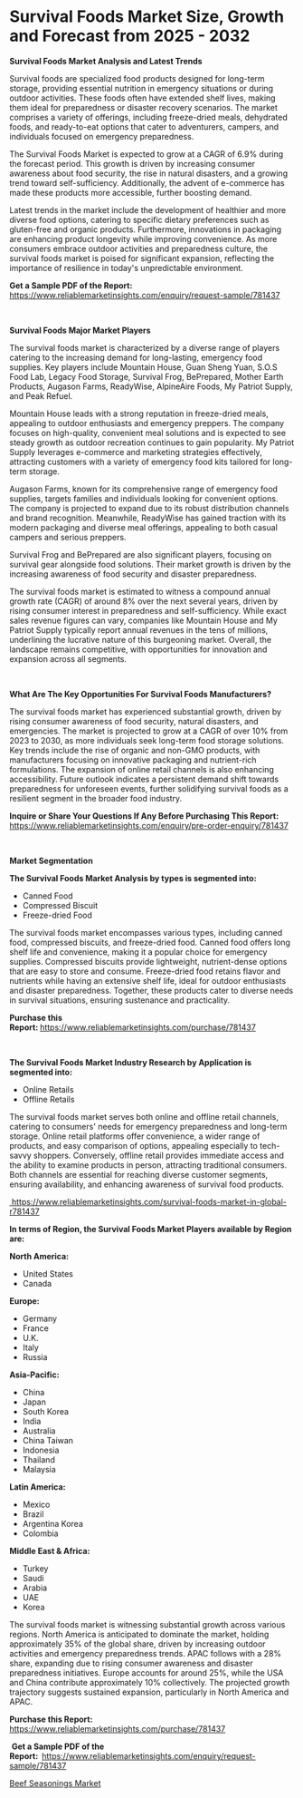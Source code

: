 <p><h1>Survival Foods Market Size, Growth and Forecast from 2025 - 2032</h1></p><p><strong>Survival Foods Market Analysis and Latest Trends</strong></p>
<p><p>Survival foods are specialized food products designed for long-term storage, providing essential nutrition in emergency situations or during outdoor activities. These foods often have extended shelf lives, making them ideal for preparedness or disaster recovery scenarios. The market comprises a variety of offerings, including freeze-dried meals, dehydrated foods, and ready-to-eat options that cater to adventurers, campers, and individuals focused on emergency preparedness.</p><p>The Survival Foods Market is expected to grow at a CAGR of 6.9% during the forecast period. This growth is driven by increasing consumer awareness about food security, the rise in natural disasters, and a growing trend toward self-sufficiency. Additionally, the advent of e-commerce has made these products more accessible, further boosting demand. </p><p>Latest trends in the market include the development of healthier and more diverse food options, catering to specific dietary preferences such as gluten-free and organic products. Furthermore, innovations in packaging are enhancing product longevity while improving convenience. As more consumers embrace outdoor activities and preparedness culture, the survival foods market is poised for significant expansion, reflecting the importance of resilience in today's unpredictable environment.</p></p>
<p><strong>Get a Sample PDF of the Report:&nbsp;</strong> <a href="https://www.reliablemarketinsights.com/enquiry/request-sample/781437?utm_campaign=2630&utm_medium=2&utm_source=Github&utm_content=ia&utm_term=07042025&utm_id=survival-foods">https://www.reliablemarketinsights.com/enquiry/request-sample/781437</a></p>
<p>&nbsp;</p>
<p><strong>Survival Foods Major Market Players</strong></p>
<p><p>The survival foods market is characterized by a diverse range of players catering to the increasing demand for long-lasting, emergency food supplies. Key players include Mountain House, Guan Sheng Yuan, S.O.S Food Lab, Legacy Food Storage, Survival Frog, BePrepared, Mother Earth Products, Augason Farms, ReadyWise, AlpineAire Foods, My Patriot Supply, and Peak Refuel.</p><p>Mountain House leads with a strong reputation in freeze-dried meals, appealing to outdoor enthusiasts and emergency preppers. The company focuses on high-quality, convenient meal solutions and is expected to see steady growth as outdoor recreation continues to gain popularity. My Patriot Supply leverages e-commerce and marketing strategies effectively, attracting customers with a variety of emergency food kits tailored for long-term storage.</p><p>Augason Farms, known for its comprehensive range of emergency food supplies, targets families and individuals looking for convenient options. The company is projected to expand due to its robust distribution channels and brand recognition. Meanwhile, ReadyWise has gained traction with its modern packaging and diverse meal offerings, appealing to both casual campers and serious preppers.</p><p>Survival Frog and BePrepared are also significant players, focusing on survival gear alongside food solutions. Their market growth is driven by the increasing awareness of food security and disaster preparedness.</p><p>The survival foods market is estimated to witness a compound annual growth rate (CAGR) of around 8% over the next several years, driven by rising consumer interest in preparedness and self-sufficiency. While exact sales revenue figures can vary, companies like Mountain House and My Patriot Supply typically report annual revenues in the tens of millions, underlining the lucrative nature of this burgeoning market. Overall, the landscape remains competitive, with opportunities for innovation and expansion across all segments.</p></p>
<p>&nbsp;</p>
<p><strong>What Are The Key Opportunities For Survival Foods Manufacturers?</strong></p>
<p><p>The survival foods market has experienced substantial growth, driven by rising consumer awareness of food security, natural disasters, and emergencies. The market is projected to grow at a CAGR of over 10% from 2023 to 2030, as more individuals seek long-term food storage solutions. Key trends include the rise of organic and non-GMO products, with manufacturers focusing on innovative packaging and nutrient-rich formulations. The expansion of online retail channels is also enhancing accessibility. Future outlook indicates a persistent demand shift towards preparedness for unforeseen events, further solidifying survival foods as a resilient segment in the broader food industry.</p></p>
<p><strong>Inquire or Share Your Questions If Any Before Purchasing This Report:</strong> <a href="https://www.reliablemarketinsights.com/enquiry/pre-order-enquiry/781437?utm_campaign=2630&utm_medium=2&utm_source=Github&utm_content=ia&utm_term=07042025&utm_id=survival-foods">https://www.reliablemarketinsights.com/enquiry/pre-order-enquiry/781437</a></p>
<p>&nbsp;</p>
<p><strong>Market Segmentation</strong></p>
<p><strong>The Survival Foods Market Analysis by types is segmented into:</strong></p>
<p><ul><li>Canned Food</li><li>Compressed Biscuit</li><li>Freeze-dried Food</li></ul></p>
<p><p>The survival foods market encompasses various types, including canned food, compressed biscuits, and freeze-dried food. Canned food offers long shelf life and convenience, making it a popular choice for emergency supplies. Compressed biscuits provide lightweight, nutrient-dense options that are easy to store and consume. Freeze-dried food retains flavor and nutrients while having an extensive shelf life, ideal for outdoor enthusiasts and disaster preparedness. Together, these products cater to diverse needs in survival situations, ensuring sustenance and practicality.</p></p>
<p><strong>Purchase this Report:&nbsp;</strong><a href="https://www.reliablemarketinsights.com/purchase/781437?utm_campaign=2630&utm_medium=2&utm_source=Github&utm_content=ia&utm_term=07042025&utm_id=survival-foods">https://www.reliablemarketinsights.com/purchase/781437</a></p>
<p>&nbsp;</p>
<p><strong>The Survival Foods Market Industry Research by Application is segmented into:</strong></p>
<p><ul><li>Online Retails</li><li>Offline Retails</li></ul></p>
<p><p>The survival foods market serves both online and offline retail channels, catering to consumers' needs for emergency preparedness and long-term storage. Online retail platforms offer convenience, a wider range of products, and easy comparison of options, appealing especially to tech-savvy shoppers. Conversely, offline retail provides immediate access and the ability to examine products in person, attracting traditional consumers. Both channels are essential for reaching diverse customer segments, ensuring availability, and enhancing awareness of survival food products.</p></p>
<p><a href="https://www.reliablemarketinsights.com/survival-foods-market-in-global-r781437?utm_campaign=2630&utm_medium=2&utm_source=Github&utm_content=ia&utm_term=07042025&utm_id=survival-foods">&nbsp;https://www.reliablemarketinsights.com/survival-foods-market-in-global-r781437</a></p>
<p><strong>In terms of Region, the Survival Foods Market Players available by Region are:</strong></p>
<p>
    <p> <strong> North America: </strong>
        <ul>
            <li>United States</li>
            <li>Canada</li>
        </ul>
        </p> 
    <p> <strong> Europe: </strong>
        <ul>
            <li>Germany</li>
            <li>France</li>
            <li>U.K.</li>
            <li>Italy</li>
            <li>Russia</li>
        </ul>
        </p> 
    <p> <strong> Asia-Pacific: </strong>
        <ul>
            <li>China</li>
            <li>Japan</li>
            <li>South Korea</li>
            <li>India</li>
            <li>Australia</li>
            <li>China Taiwan</li>
            <li>Indonesia</li>
            <li>Thailand</li>
            <li>Malaysia</li>
        </ul>
        </p> 
    <p> <strong> Latin America: </strong>
        <ul>
            <li>Mexico</li>
            <li>Brazil</li>
            <li>Argentina Korea</li>
            <li>Colombia</li>
        </ul>
        </p> 
    <p> <strong> Middle East & Africa: </strong>
        <ul>
            <li>Turkey</li>
            <li>Saudi</li>
            <li>Arabia</li>
            <li>UAE</li>
            <li>Korea</li>
        </ul>
    </p>
    </p>
<p><p>The survival foods market is witnessing substantial growth across various regions. North America is anticipated to dominate the market, holding approximately 35% of the global share, driven by increasing outdoor activities and emergency preparedness trends. APAC follows with a 28% share, expanding due to rising consumer awareness and disaster preparedness initiatives. Europe accounts for around 25%, while the USA and China contribute approximately 10% collectively. The projected growth trajectory suggests sustained expansion, particularly in North America and APAC.</p></p>
<p><strong>Purchase this Report: </strong><a href="https://www.reliablemarketinsights.com/purchase/781437?utm_campaign=2630&utm_medium=2&utm_source=Github&utm_content=ia&utm_term=07042025&utm_id=survival-foods">https://www.reliablemarketinsights.com/purchase/781437</a></p>
<p>&nbsp;<strong>Get a Sample PDF of the Report:&nbsp;&nbsp;</strong><a href="https://www.reliablemarketinsights.com/enquiry/request-sample/781437?utm_campaign=2630&utm_medium=2&utm_source=Github&utm_content=ia&utm_term=07042025&utm_id=survival-foods">https://www.reliablemarketinsights.com/enquiry/request-sample/781437</a></p>
<p><strong></strong></p>
<p><p><a href="https://github.com/rileymgdorcas/Market-Research-Report-List-1/blob/main/beef-seasonings-market.md?utm_campaign=2630&utm_medium=2&utm_source=Github&utm_content=ia&utm_term=07042025&utm_id=survival-foods">Beef Seasonings Market</a></p></p>